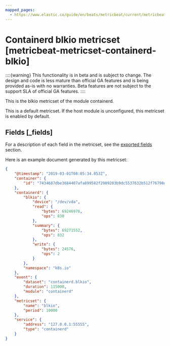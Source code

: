 ```yaml
---
mapped_pages:
  - https://www.elastic.co/guide/en/beats/metricbeat/current/metricbeat-metricset-containerd-blkio.html
---
```


# Containerd blkio metricset [metricbeat-metricset-containerd-blkio]

::::{warning}
This functionality is in beta and is subject to change. The design and code is less mature than official GA features and is being provided as-is with no warranties. Beta features are not subject to the support SLA of official GA features.
::::


This is the blkio metricset of the module containerd.

This is a default metricset. If the host module is unconfigured, this metricset is enabled by default.

## Fields [_fields]

For a description of each field in the metricset, see the [exported fields](/reference/metricbeat/exported-fields-containerd.md) section.

Here is an example document generated by this metricset:

```json
{
    "@timestamp": "2019-03-01T08:05:34.853Z",
    "container": {
        "id": "7434687dbe3684407afa899582f2909203b9dc5537632b512f76798db5c0787d"
    },
    "containerd": {
        "blkio": {
            "device": "/dev/vda",
            "read": {
                "bytes": 69246976,
                "ops": 830
            },
            "summary": {
                "bytes": 69271552,
                "ops": 832
            },
            "write": {
                "bytes": 24576,
                "ops": 2
            }
        },
        "namespace": "k8s.io"
    },
    "event": {
        "dataset": "containerd.blkio",
        "duration": 115000,
        "module": "containerd"
    },
    "metricset": {
        "name": "blkio",
        "period": 10000
    },
    "service": {
        "address": "127.0.0.1:55555",
        "type": "containerd"
    }
}
```
